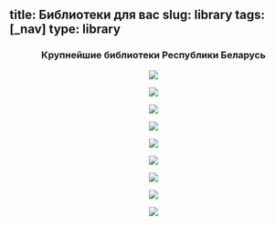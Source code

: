 title: Библиотеки для вас
slug: library
tags: [_nav]
type: library
---

<center>

### Крупнейшие библиотеки Республики Беларусь

  [![](/img/content/library/bseu.jpg)](http://library.bseu.by/)

  [![](/img/content/library/nlb1.gif)](http://www.nlb.by/)

  [![](/img/content/library/nlb2.gif)](http://www.nlb.by/)

  [![](/img/content/library/csl.gif)](http://csl.bas-net.by/index.asp)

  [![](/img/content/library/bsu.gif)](http://www.library.bsu.by/)

  [![](/img/content/library/preslib.gif)](http://www.preslib.org.by/)

  [![](/img/content/library/rlst.gif)](http://rlst.org.by/)

  [![](/img/content/library/belal.gif)](http://belal.by/)

  [![](/img/content/library/rsml.gif)](http://rsml.med.by/)

</center>
